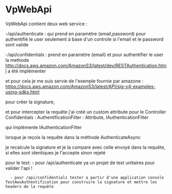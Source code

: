 # VpWebApi

VpWebApi contient deux web service :

  -/api/authenticate : qui prend en paramètre  (email,password) pour authentifié le user seulement à base d'un controle
        si l'email et le password sont valide 
  
  
  -/api/confidentials : prend en paramètre  (email) et pour authentifier  le user la methode 
   http://docs.aws.amazon.com/AmazonS3/latest/dev/RESTAuthentication.html a été implémenter 
   
   et pour cela je me suis servie de l'exemple fournie par amazone  : https://docs.aws.amazon.com/AmazonS3/latest/API/sig-v4-examples-using-sdks.html
   
   pour créer  la signature,
  
   et pour intercepter la requête  j'ai créé  un custom attribute pour le Controller  Confidentials :
   AuthentificationFilter : Attribute, IAuthenticationFilter 
   
   qui implémente  IAuthenticationFilter
   
   lorsque  je reçois la requête  dans la méthode AuthenticateAsync
   
   je recalcule la signature et je la compare avec celle envoyé dans la requête,
   si elles sont identiques je l'accepte sinon rejeté 
   
   pour le test:
      - pour  /api/authenticate ya un projet de test unitaires pour valider l'api !
      
      - pour /api/confidentials tester a partir d'une application console TestAwsAuthentification pour construire la signature et mettre les headers de la requête
   
   
   
